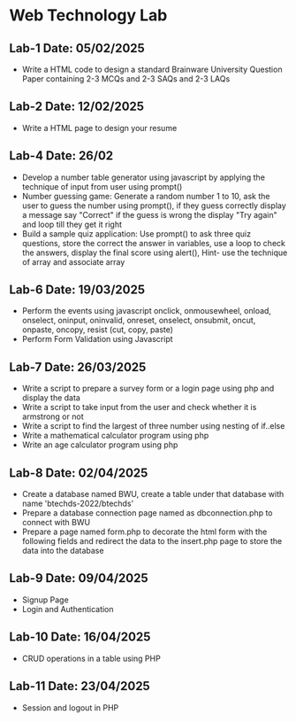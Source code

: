 # Web Technology Lab

## Lab-1 Date: 05/02/2025
- Write a HTML code to design a standard Brainware University Question Paper containing 2-3 MCQs and 2-3 SAQs and 2-3  LAQs

## Lab-2 Date: 12/02/2025
- Write  a HTML page to design your resume

## Lab-4 Date: 26/02
- Develop a number table generator using javascript by applying the technique of input from user using prompt()
- Number guessing game: Generate a random number 1 to 10, ask the user to guess the number using prompt(), if they guess correctly display a message say "Correct" if the guess is wrong the display "Try again" and loop till they get it right
- Build a sample quiz application: Use prompt() to ask three quiz questions, store the correct the answer in variables, use a loop to check the answers, display the final score using alert(), Hint- use the technique of array and associate array

## Lab-6 Date: 19/03/2025
- Perform the events using javascript onclick, onmousewheel, onload, onselect, oninput, oninvalid, onreset, onselect, onsubmit, oncut, onpaste, oncopy, resist (cut, copy, paste)
- Perform Form Validation using Javascript

## Lab-7 Date: 26/03/2025
- Write a script to prepare a survey form or a login page using php and display the data
- Write a script to take input from the user and check whether it is armstrong or not
- Write a script to find the largest of three number using nesting of if..else
- Write a mathematical calculator program using php
- Write an age calculator program using php

## Lab-8 Date: 02/04/2025
- Create a database named BWU, create a table under that database with name 'btechds-2022/btechds'
- Prepare a database connection page named as dbconnection.php to connect with BWU
- Prepare a page named form.php to decorate the html form with the following fields and redirect the data to the insert.php page to store the data into the database

## Lab-9 Date: 09/04/2025
- Signup Page
- Login and Authentication

## Lab-10 Date: 16/04/2025
- CRUD operations in a table using PHP

## Lab-11 Date: 23/04/2025
- Session and logout in PHP